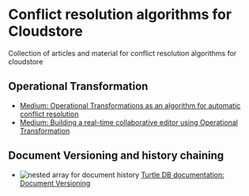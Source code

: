 # Conflict resolution algorithms for Cloudstore
Collection of articles and material for conflict resolution algorithms for cloudstore

## Operational Transformation
- [Medium: Operational Transformations as an algorithm for automatic conflict resolution](https://medium.com/coinmonks/operational-transformations-as-an-algorithm-for-automatic-conflict-resolution-3bf8920ea447)
- [Medium: Building a real-time collaborative editor using Operational Transformation](https://srijancse.medium.com/how-real-time-collaborative-editing-work-operational-transformation-ac4902d75682)

## Document Versioning and history chaining
- ![nested array for document history](https://turtle-db.github.io/images/trees/nested-arrays.png) [Turtle DB documentation: Document Versioning](https://turtle-db.github.io/about#document-versioning)


